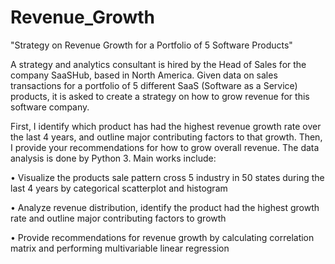 # Revenue_Growth
"Strategy on Revenue Growth for a Portfolio of 5 Software Products"

A strategy and analytics consultant is hired by the Head of Sales for the company SaaSHub, based in North America. Given data on sales transactions for a portfolio of 5 different SaaS (Software as a Service) products, it is asked to create a strategy on how to grow revenue for this software company.

First, I identify which product has had the highest revenue growth rate over the last 4 years, and outline major contributing factors to that growth. Then, I provide your recommendations for how to grow overall revenue. The data analysis is done by Python 3. Main works include:

• Visualize the products sale pattern cross 5 industry in 50 states during the last 4 years by categorical scatterplot and histogram

• Analyze revenue distribution, identify the product had the highest growth rate and outline major contributing factors to growth

• Provide recommendations for revenue growth by calculating correlation matrix and performing multivariable linear regression
